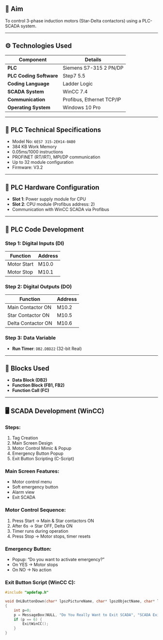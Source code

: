 
## 📌 Aim

To control 3-phase induction motors (Star-Delta contactors) using a PLC-SCADA system.

---

## ⚙️ Technologies Used

| Component                | Details                          |
|--------------------------|----------------------------------|
| **PLC**                  | Siemens S7-315 2 PN/DP           |
| **PLC Coding Software**  | Step7 5.5                        |
| **Coding Language**      | Ladder Logic                     |
| **SCADA System**         | WinCC 7.4                        |
| **Communication**        | Profibus, Ethernet TCP/IP        |
| **Operating System**     | Windows 10 Pro                   |

---

## 🔧 PLC Technical Specifications

- Model No: `6ES7 315-2EH14-0AB0`
- 384 KB Work Memory
- 0.05ms/1000 instructions
- PROFINET (RT/IRT), MPI/DP communication
- Up to 32 module configuration
- Firmware: V3.2

---

## 🔌 PLC Hardware Configuration

- **Slot 1**: Power supply module for CPU  
- **Slot 2**: CPU module (Profibus address: 2)  
- Communication with WinCC SCADA via Profibus

---

## 🧠 PLC Code Development

### Step 1: Digital Inputs (DI)
| Function      | Address |
|---------------|---------|
| Motor Start   | M10.0   |
| Motor Stop    | M10.1   |

### Step 2: Digital Outputs (DO)
| Function              | Address |
|-----------------------|---------|
| Main Contactor ON     | M10.2   |
| Star Contactor ON     | M10.5   |
| Delta Contactor ON    | M10.6   |

### Step 3: Data Variable
- **Run Timer**: `DB2.DBD22` (32-bit Real)

---

## 🧱 Blocks Used

- **Data Block (DB2)**
- **Function Block (FB1, FB2)**
- **Function Call (FC)**

---

## 🖥️ SCADA Development (WinCC)

### Steps:
1. Tag Creation
2. Main Screen Design
3. Motor Control Mimic & Popup
4. Emergency Button Popup
5. Exit Button Scripting (C-Script)

### Main Screen Features:
- Motor control menu
- Soft emergency button
- Alarm view
- Exit SCADA

### Motor Control Sequence:
1. Press Start → Main & Star contactors ON
2. After 6s → Star OFF, Delta ON
3. Timer runs during operation
4. Press Stop → Motor stops, timer resets

### Emergency Button:
- Popup: “Do you want to activate emergency?”
- On YES → Motor stops
- On NO → No action

### Exit Button Script (WinCC C):

```c
#include "apdefap.h"

void OnLButtonDown(char* lpszPictureName, char* lpszObjectName, char* lpszPropertyName, UINT nFlags, int x, int y)
{ 
    int p=0;
    p = MessageBox(NULL, "Do You Really Want to Exit SCADA", "SCADA Exit Confirmation", MB_YESNO|MB_SYSTEMMODAL);
    if (p == 6) {
        ExitWinCC();
    }
}
